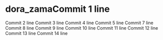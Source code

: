 # dora_zamaCommit 1 line
Commit 2 line
Commit 3 line
Commit 4 line
Commit 5 line
Commit 7 line
Commit 8 line
Commit 9 line
Commit 10 line
Commit 11 line
Commit 12 line
Commit 13 line
Commit 14 line
